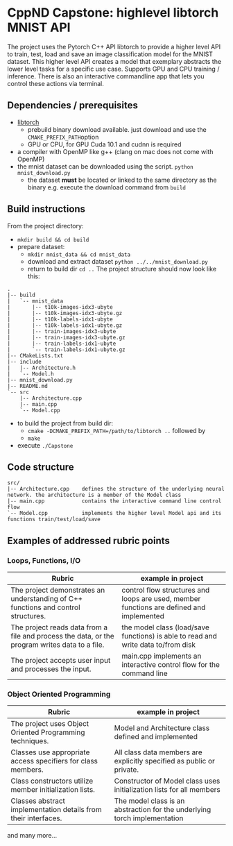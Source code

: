 # CppND Capstone: highlevel libtorch MNIST API

The project uses the Pytorch C++ API libtorch to provide a higher level API to train, test, load and save an image
classification model for the MNIST dataset. This higher level API creates a model that exemplary abstracts the lower level
tasks for a specific use case. Supports GPU and CPU training / inference.
There is also an interactive commandline app that lets you control these actions via terminal.

## Dependencies / prerequisites
* [libtorch](https://pytorch.org/get-started/locally/)
   * prebuild binary download available. just download and use the `CMAKE_PREFIX_PATH`option
   * GPU or CPU, for GPU Cuda 10.1 and cudnn is required
* a compiler with OpenMP like g++ (clang on mac does not come with OpenMP)
* the mnist dataset can be downloaded using the script. `python mnist_download.py`
    * the dataset **must** be located or linked to the same directory as the binary e.g. execute the download command from `build`
    
## Build instructions
From the project directory:
* `mkdir build && cd build`
* prepare dataset:
   * `mkdir mnist_data && cd mnist_data`
   * download and extract dataset `python ../../mnist_download.py`
   * return to build dir `cd ..`
The project structure should now look like this:
```
.
|-- build
|   `-- mnist_data
|       |-- t10k-images-idx3-ubyte
|       |-- t10k-images-idx3-ubyte.gz
|       |-- t10k-labels-idx1-ubyte
|       |-- t10k-labels-idx1-ubyte.gz
|       |-- train-images-idx3-ubyte
|       |-- train-images-idx3-ubyte.gz
|       |-- train-labels-idx1-ubyte
|       `-- train-labels-idx1-ubyte.gz
|-- CMakeLists.txt
|-- include
|   |-- Architecture.h
|   `-- Model.h
|-- mnist_download.py
|-- README.md
`-- src
    |-- Architecture.cpp
    |-- main.cpp
    `-- Model.cpp
```
  
* to build the project from build dir: 
   * `cmake -DCMAKE_PREFIX_PATH=/path/to/libtorch ..` followed by 
   * `make`
* execute `./Capstone`
    
## Code structure
```
src/
|-- Architecture.cpp    defines the structure of the underlying neural network. the architecture is a member of the Model class
|-- main.cpp            contains the interactive command line control flow
`-- Model.cpp           implements the higher level Model api and its functions train/test/load/save
```

## Examples of addressed rubric points
### Loops, Functions, I/O
| Rubric  | example in project |
| ------------- | ------------- |
| The project demonstrates an understanding of C++ functions and control structures.  | control flow structures and loops are used, member functions are defined and implemented  |
| The project reads data from a file and process the data, or the program writes data to a file.  | the model class (load/save functions) is able to read and write data to/from disk  |
| The project accepts user input and processes the input. | main.cpp implements an interactive control flow for the command line |


### Object Oriented Programming
| Rubric  | example in project |
| ------------- | ------------- |
| The project uses Object Oriented Programming techniques.  | Model and Architecture class defined and implemented  |
| Classes use appropriate access specifiers for class members. | All class data members are explicitly specified as public or private.|
| Class constructors utilize member initialization lists. | Constructor of Model class uses initialization lists for all members |
| Classes abstract implementation details from their interfaces. | The model class is an abstraction for the underlying torch implementation |
 
and many more...
